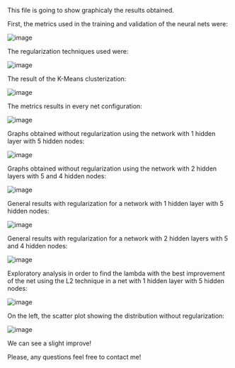 This file is going to show graphicaly the results obtained.

First, the metrics used in the training and validation of the neural nets were:

![image](https://user-images.githubusercontent.com/100734219/209737016-9a26b7d4-fc69-4a16-a349-3d3bd1f65928.png)

The regularization techniques used were:

![image](https://user-images.githubusercontent.com/100734219/209737059-ec1358ed-af6e-44e6-9d8d-baea3d1372fc.png)

The result of the K-Means clusterization:

![image](https://user-images.githubusercontent.com/100734219/209737090-8741fb1d-5d2c-4e5b-bb71-f229e1dd1286.png)

The metrics results in every net configuration:

![image](https://user-images.githubusercontent.com/100734219/209737145-54ba42e9-be13-4513-875d-4454188f4bac.png)


Graphs obtained without regularization using the network with 1 hidden layer with 5 hidden nodes:

![image](https://user-images.githubusercontent.com/100734219/209737231-eca9372b-f730-4dd0-bfc1-a968cb68207a.png)


Graphs obtained without regularization using the network with 2 hidden layers with 5 and 4 hidden nodes:

![image](https://user-images.githubusercontent.com/100734219/209737276-9f7be6e8-28c3-4e98-812f-627757e231cb.png)

General results with regularization for a network with 1 hidden layer with 5 hidden nodes:

![image](https://user-images.githubusercontent.com/100734219/209737354-199d410d-e523-4896-b87f-22d864470b06.png)


General results with regularization for a network with 2 hidden layers with 5 and 4 hidden nodes:

![image](https://user-images.githubusercontent.com/100734219/209737377-9e180c96-2375-45d4-99e4-c00dbf858e0a.png)

Exploratory analysis in order to find the lambda with the best improvement of the net using the L2 technique in a net with 1 hidden layer with 5 hidden nodes:

![image](https://user-images.githubusercontent.com/100734219/209737486-8509df01-acba-40d0-a386-cd32472657e3.png)

On the left, the scatter plot showing the distribution without regularization:

![image](https://user-images.githubusercontent.com/100734219/209737613-b94e558c-4b87-4ede-b746-d8238194095c.png)

We can see a slight improve!

Please, any questions feel free to contact me!







